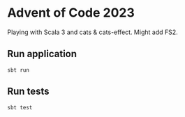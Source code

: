 # Advent of Code 2023

Playing with Scala 3 and cats & cats-effect.
Might add FS2.

## Run application

```shell
sbt run
```

## Run tests

```shell
sbt test
```
